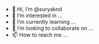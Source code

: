 - 👋 Hi, I’m @suryaknd
- 👀 I’m interested in ...
- 🌱 I’m currently learning ...
- 💞️ I’m looking to collaborate on ...
- 📫 How to reach me ...

<!---
suryaknd/suryaknd is a ✨ special ✨ repository because its `README.md` (this file) appears on your GitHub profile.
You can click the Preview link to take a look at your changes.
--->
